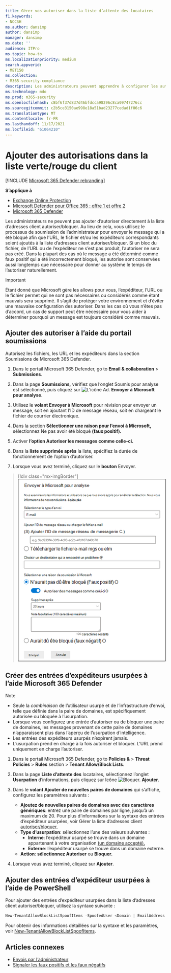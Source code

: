 ```yaml
---
title: Gérer vos autoriser dans la liste d’attente des locataires
f1.keywords:
- NOCSH
ms.author: dansimp
author: dansimp
manager: dansimp
ms.date: ''
audience: ITPro
ms.topic: how-to
ms.localizationpriority: medium
search.appverid:
- MET150
ms.collection:
- M365-security-compliance
description: Les administrateurs peuvent apprendre à configurer les autoriser dans la liste d’adresses client autoriser/bloquer dans le portail de sécurité.
ms.technology: mdo
ms.prod: m365-security
ms.openlocfilehash: c8bf6f37d837d46bfdcca98296c8ca09747276cc
ms.sourcegitcommit: c2b5ce3150ae998e18a51bad23277cedad1f06c6
ms.translationtype: MT
ms.contentlocale: fr-FR
ms.lasthandoff: 11/17/2021
ms.locfileid: "61064210"
---
```

# <a name="add-allows-in-the-tenant-allowblock-list"></a>Ajouter des autorisations dans la liste verte/rouge du client

[!INCLUDE [Microsoft 365 Defender rebranding](../includes/microsoft-defender-for-office.md)]

**S’applique à**
- [Exchange Online Protection](exchange-online-protection-overview.md)
- [Microsoft Defender pour Office 365 : offre 1 et offre 2](defender-for-office-365.md)
- [Microsoft 365 Defender](../defender/microsoft-365-defender.md)

Les administrateurs ne peuvent pas ajouter d’autoriser directement à la liste d’adresses client autoriser/bloquer. Au lieu de cela, vous utilisez le processus de soumission de l’administrateur pour envoyer le message qui a été bloqué afin que l’URL, le fichier et/ou les expéditeurs correspondants soient ajoutés à la liste d’adresses client autoriser/bloquer. Si un bloc du fichier, de l’URL ou de l’expéditeur ne s’est pas produit, l’autoriser ne sera pas créé. Dans la plupart des cas où le message a été déterminé comme faux positif qui a été incorrectement bloqué, les autorise sont conservées aussi longtemps que nécessaire pour donner au système le temps de l’autoriser naturellement.

> [!IMPORTANT]
> Étant donné que Microsoft gère les allows pour vous, l’expéditeur, l’URL ou le fichier permet qui ne sont pas nécessaires ou considérés comme étant mauvais sera supprimé. Il s’agit de protéger votre environnement et d’éviter une mauvaise configuration des autoriser. Dans les cas où vous n’êtes pas d’accord, un cas de support peut être nécessaire pour vous aider à déterminer pourquoi un message est toujours considéré comme mauvais.

## <a name="add-allows-using-the-submissions-portal"></a>Ajouter des autoriser à l’aide du portail soumissions 

Autorisez les fichiers, les URL et les expéditeurs dans la section Soumissions de Microsoft 365 Defender. 

1. Dans le portail Microsoft 365 Defender, go to **Email & collaboration** \> **Submissions**.

2. Dans la page **Soumissions,** vérifiez que l’onglet Soumis pour analyse est sélectionné, puis cliquez sur  ![ L’icône Ad.](../../media/m365-cc-sc-create-icon.png) **Envoyer à Microsoft pour analyse.**

3. Utilisez le **volant Envoyer à Microsoft** pour révision pour envoyer un message, soit en ajoutant l’ID de message réseau, soit en chargeant le fichier de courrier électronique. 

4. Dans la section **Sélectionner une raison pour l’envoi à Microsoft,** sélectionnez Ne pas avoir été bloqué **(faux positif).** 

5. Activer **l’option Autoriser les messages comme celle-ci.** 

6. Dans la **liste supprimée après** la liste, spécifiez la durée de fonctionnement de l’option d’autoriser.

7. Lorsque vous avez terminé, cliquez sur le **bouton** Envoyer.

> [!div class="mx-imgBorder"]
> ![Exemple d’envoi de faux positif.](../../media/admin-submission-allow-messages.png)

## <a name="create-spoofed-sender-allow-entries-using-microsoft-365-defender"></a>Créer des entrées d’expéditeurs usurpées à l’aide Microsoft 365 Defender

> [!NOTE]
> 
> - Seule la _combinaison_ de l’utilisateur usurpé et de l’infrastructure d’envoi, telle que définie dans la paire de domaines, est spécifiquement autorisée ou bloquée à l’usurpation. 
> - Lorsque vous configurez une entrée d’autoriser ou de bloquer une paire de domaines, les messages provenant de cette paire de domaines n’apparaissent plus dans l’aperçu de l’usurpation d’intelligence.
> - Les entrées des expéditeurs usurpés n’expirent jamais.
> - L’usurpation prend en charge à la fois autoriser et bloquer. L’URL prend uniquement en charge l’autoriser.

1. Dans le portail Microsoft 365 Defender, go to **Policies &** \> **Threat Policies** \> **Rules** section \> **Tenant Allow/Block Lists**.

2. Dans la page **Liste d’attente des** locataires, sélectionnez l’onglet **Usurpation** d’informations, puis cliquez sur Icône ![ Bloquer.](../../media/m365-cc-sc-create-icon.png) **Ajouter**.

3. Dans le **volant Ajouter de nouvelles paires de domaines** qui s’affiche, configurez les paramètres suivants :
   - **Ajoutez de nouvelles paires de domaines avec des caractères génériques**: entrez une paire de domaines par ligne, jusqu’à un maximum de 20. Pour plus d’informations sur la syntaxe des entrées d’expéditeur usurpées, voir Gérer la liste d’adresses client [autoriser/bloquer.](tenant-allow-block-list.md)
   - **Type d’usurpation**: sélectionnez l’une des valeurs suivantes :
     - **Interne**: l’expéditeur usurpé se trouve dans un domaine appartenant à votre organisation [(un domaine accepté).](/exchange/mail-flow-best-practices/manage-accepted-domains/manage-accepted-domains)
     - **Externe**: l’expéditeur usurpé se trouve dans un domaine externe.
   - **Action**: **sélectionnez Autoriser** ou **Bloquer.**

4. Lorsque vous avez terminé, cliquez sur **Ajouter**.

## <a name="add-spoofed-sender-allow-entries-using-powershell"></a>Ajouter des entrées d’expéditeur usurpées à l’aide de PowerShell

Pour ajouter des entrées d’expéditeur usurpées dans la liste d’adresses client autoriser/bloquer, utilisez la syntaxe suivante :

```powershell
New-TenantAllowBlockListSpoofItems -SpoofedUser <Domain | EmailAddress | *> -SendingInfrastructure <Domain | IPAddress/24> -SpoofType <External | Internal> -Action <Allow | Block>
```

Pour obtenir des informations détaillées sur la syntaxe et les paramètres, voir [New-TenantAllowBlockListSpoofItems](/powershell/module/exchange/new-tenantallowblocklistspoofitems).

## <a name="related-articles"></a>Articles connexes

- [Envois par l’administrateur](admin-submission.md)
- [Signaler les faux positifs et les faux négatifs](report-false-positives-and-false-negatives.md)
